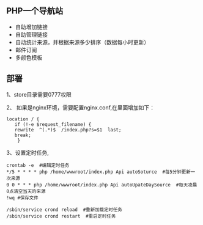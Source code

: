 ## PHP一个导航站
- 自助增加链接
- 自助管理链接
- 自动统计来源，并根据来源多少排序（数据每小时更新）
- 邮件订阅
- 多颜色模板

## 部署
1、store目录需要0777权限

2、 如果是nginx环境，需要配置nginx.conf,在里面增加如下：
``` ssh
location / { 
   if (!-e $request_filename) {
   rewrite  ^(.*)$  /index.php?s=$1  last;
   break;
    }
```

3、设置定时任务,
``` ssh
crontab -e  #编辑定时任务
*/5 * * * * php /home/wwwroot/index.php Api autoSoturce  #每5分钟更新一次来源
0 0 * * * php /home/wwwroot/index.php Api autoUpateDaySource  #每天凌晨0点清空当天的来源
!wq #保存文件

/sbin/service crond reload  #重新加载定时任务
/sbin/service crond restart  #重启定时任务
```